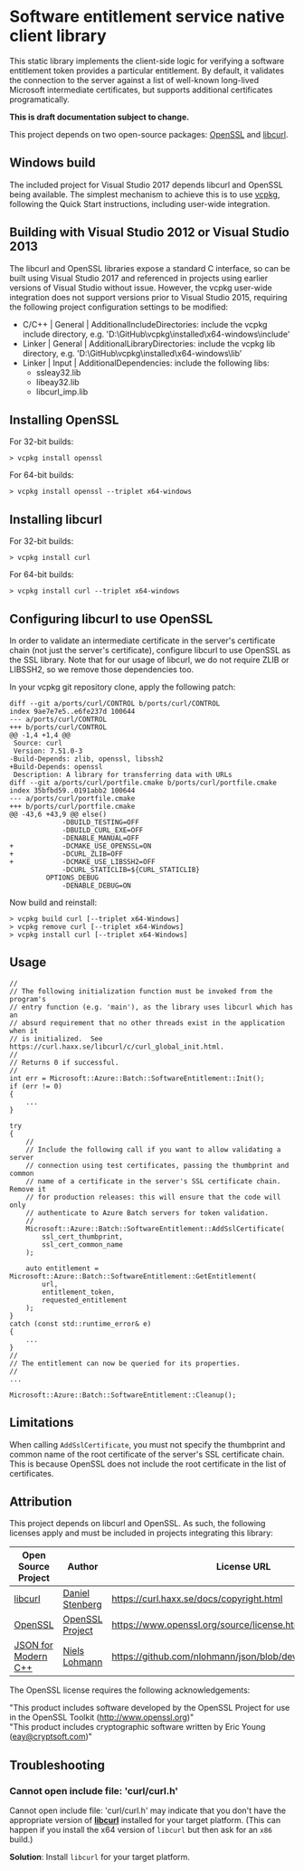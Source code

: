 # Software entitlement service native client library

This static library implements the client-side logic for verifying a software entitlement token provides a particular entitlement.  By default, it validates the connection to the server against a list of well-known long-lived Microsoft intermediate certificates, but supports additional certificates programatically.

**This is draft documentation subject to change.**

This project depends on two open-source packages: [OpenSSL](https://www.openssl.org/) and [libcurl](https://curl.haxx.se/libcurl/c/libcurl.html).

## Windows build
The included project for Visual Studio 2017 depends libcurl and OpenSSL being available.  The simplest mechanism to achieve this is to use [vcpkg](https://github.com/Microsoft/vcpkg), following the Quick Start instructions, including user-wide integration.

## Building with Visual Studio 2012 or Visual Studio 2013
The libcurl and OpenSSL libraries expose a standard C interface, so can be built using Visual Studio 2017 and referenced in projects using earlier versions of Visual Studio without issue.  However, the vcpkg user-wide integration does not support versions prior to Visual Studio 2015, requiring the following project configuration settings to be modified:
* C/C++ | General | AdditionalIncludeDirectories: include the vcpkg include directory, e.g. 'D:\GitHub\vcpkg\installed\x64-windows\include'
* Linker | General | AdditionalLibraryDirectories: include the vcpkg lib directory, e.g. 'D:\GitHub\vcpkg\installed\x64-windows\lib'
* Linker | Input | AdditionalDependencies: include the following libs:
	* ssleay32.lib
	* libeay32.lib
	* libcurl_imp.lib

## Installing OpenSSL
For 32-bit builds:
```
> vcpkg install openssl
```

For 64-bit builds:
```
> vcpkg install openssl --triplet x64-windows
```

## Installing libcurl
For 32-bit builds:
```
> vcpkg install curl
```

For 64-bit builds:
```
> vcpkg install curl --triplet x64-windows
```

## Configuring libcurl to use OpenSSL
In order to validate an intermediate certificate in the server's certificate chain (not just the server's certificate), configure libcurl to use OpenSSL as the SSL library.  Note that for our usage of libcurl, we do not require ZLIB or LIBSSH2, so we remove those dependencies too.

In your vcpkg git repository clone, apply the following patch:

```
diff --git a/ports/curl/CONTROL b/ports/curl/CONTROL
index 9ae7e7e5..e6fe237d 100644
--- a/ports/curl/CONTROL
+++ b/ports/curl/CONTROL
@@ -1,4 +1,4 @@
 Source: curl
 Version: 7.51.0-3
-Build-Depends: zlib, openssl, libssh2
+Build-Depends: openssl
 Description: A library for transferring data with URLs
diff --git a/ports/curl/portfile.cmake b/ports/curl/portfile.cmake
index 35bfbd59..0191abb2 100644
--- a/ports/curl/portfile.cmake
+++ b/ports/curl/portfile.cmake
@@ -43,6 +43,9 @@ else()
             -DBUILD_TESTING=OFF
             -DBUILD_CURL_EXE=OFF
             -DENABLE_MANUAL=OFF
+            -DCMAKE_USE_OPENSSL=ON
+            -DCURL_ZLIB=OFF
+            -DCMAKE_USE_LIBSSH2=OFF
             -DCURL_STATICLIB=${CURL_STATICLIB}
         OPTIONS_DEBUG
             -DENABLE_DEBUG=ON
```

Now build and reinstall:

```
> vcpkg build curl [--triplet x64-Windows]
> vcpkg remove curl [--triplet x64-Windows]
> vcpkg install curl [--triplet x64-Windows]
```

## Usage
```
//
// The following initialization function must be invoked from the program's
// entry function (e.g. 'main'), as the library uses libcurl which has an
// absurd requirement that no other threads exist in the application when it
// is initialized.  See https://curl.haxx.se/libcurl/c/curl_global_init.html.
//
// Returns 0 if successful.
//
int err = Microsoft::Azure::Batch::SoftwareEntitlement::Init();
if (err != 0)
{
    ...
}

try
{
    //
    // Include the following call if you want to allow validating a server
    // connection using test certificates, passing the thumbprint and common
    // name of a certificate in the server's SSL certificate chain.  Remove it
    // for production releases: this will ensure that the code will only
    // authenticate to Azure Batch servers for token validation.
    //
    Microsoft::Azure::Batch::SoftwareEntitlement::AddSslCertificate(
        ssl_cert_thumbprint,
        ssl_cert_common_name
    );

    auto entitlement = Microsoft::Azure::Batch::SoftwareEntitlement::GetEntitlement(
        url,
        entitlement_token,
        requested_entitlement
    );
}
catch (const std::runtime_error& e)
{
    ...
}
//
// The entitlement can now be queried for its properties.
//
...

Microsoft::Azure::Batch::SoftwareEntitlement::Cleanup();
```

## Limitations
When calling ```AddSslCertificate```, you must not specify the thumbprint and common name of the root certificate of the server's SSL certificate chain.  This is because OpenSSL does not include the root certificate in the list of certificates.

## Attribution
This project depends on libcurl and OpenSSL.  As such, the following licenses apply and must be included in projects integrating this library:

| Open Source Project | Author | License URL |
| ------------------- | ------ | ----------- |
| [libcurl](http://curl.haxx.se) | [Daniel Stenberg](mailto:daniel@haxx.se) | <https://curl.haxx.se/docs/copyright.html> |
| [OpenSSL](http://www.openssl.org) | [OpenSSL Project](http://www.openssl.org/) | <https://www.openssl.org/source/license.html> |
| [JSON for Modern C++](https://github.com/nlohmann/json) | [Niels Lohmann](http://nlohmann.me) | <https://github.com/nlohmann/json/blob/develop/LICENSE.MIT> |

The OpenSSL license requires the following acknowledgements:

"This product includes software developed by the OpenSSL Project for use in the OpenSSL Toolkit (http://www.openssl.org)"  
"This product includes cryptographic software written by Eric Young (eay@cryptsoft.com)"

## Troubleshooting

### Cannot open include file: 'curl/curl.h'

Cannot open include file: 'curl/curl.h' may indicate that you don't have the appropriate version of [**libcurl**](https://curl.haxx.se/libcurl/c/libcurl.html) installed for your target platform. (This can happen if you install the x64 version of `libcurl` but then ask for an `x86` build.)

**Solution**: Install `libcurl` for your target platform.
